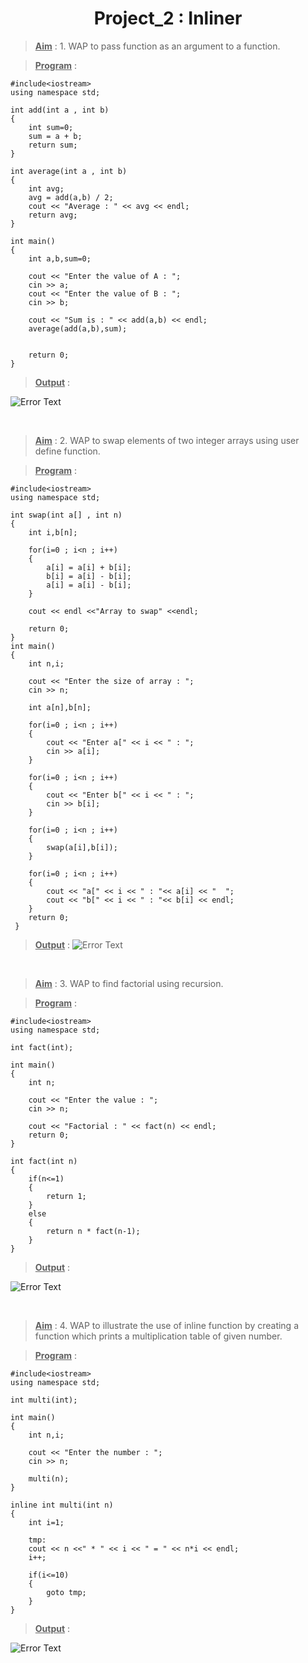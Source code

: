 <center><h1>Project_2 : Inliner</h1></center>

><u>**Aim**</u> : 1. WAP to pass function as an argument to a function.

><u>**Program**</u> : 

    #include<iostream>
    using namespace std;

    int add(int a , int b)
    {
        int sum=0;
        sum = a + b;
        return sum;
    }

    int average(int a , int b)
    {
        int avg;
        avg = add(a,b) / 2;
        cout << "Average : " << avg << endl;
        return avg;
    }

    int main()
    {
        int a,b,sum=0;
        
        cout << "Enter the value of A : ";
        cin >> a;
        cout << "Enter the value of B : ";
        cin >> b;
        
        cout << "Sum is : " << add(a,b) << endl;
        average(add(a,b),sum);

        
        return 0;
    } 

><u>**Output**</u> : 

![Error Text](https://github.com/Bonikadesai/Cpp/blob/master/PR-2/Image/PR-2_1/Screenshot_20221225_044402.png)

<br>

><u>**Aim**</u> : 2. WAP to swap elements of two integer arrays using user define function.

><u>**Program**</u> : 

    #include<iostream>
    using namespace std;

    int swap(int a[] , int n)
    {
        int i,b[n];
        
        for(i=0 ; i<n ; i++)
        {
            a[i] = a[i] + b[i];
            b[i] = a[i] - b[i];
            a[i] = a[i] - b[i];
        }
        
        cout << endl <<"Array to swap" <<endl;
        
        return 0;
    }
    int main()
    {
        int n,i;
        
        cout << "Enter the size of array : ";
        cin >> n;
        
        int a[n],b[n];
        
        for(i=0 ; i<n ; i++)
        {
            cout << "Enter a[" << i << " : ";
            cin >> a[i];
        }
        
        for(i=0 ; i<n ; i++)
        {
            cout << "Enter b[" << i << " : ";
            cin >> b[i];
        }
        
        for(i=0 ; i<n ; i++)
        {
            swap(a[i],b[i]);
        }
        
        for(i=0 ; i<n ; i++)
        {
            cout << "a[" << i << " : "<< a[i] << "  ";
            cout << "b[" << i << " : "<< b[i] << endl;
        }
        return 0;
     }

><u>**Output**</u> : 
![Error Text](https://github.com/Bonikadesai/Cpp/blob/master/PR-2/Image/PR-2_2/Screenshot_20221225_044832.png)

<br>

><u>**Aim**</u> : 3. WAP to find factorial using recursion.

><u>**Program**</u> : 

    #include<iostream>
    using namespace std;

    int fact(int);

    int main()
    {
        int n;
        
        cout << "Enter the value : ";
        cin >> n;
        
        cout << "Factorial : " << fact(n) << endl;
        return 0;
    }

    int fact(int n)
    {
        if(n<=1)
        {
            return 1;
        }
        else
        {
            return n * fact(n-1);
        }
    }

><u>**Output**</u> : 

![Error Text](https://github.com/Bonikadesai/Cpp/blob/master/PR-2/Image/PR-2_3/Screenshot_20221225_044940.png)

<br>

><u>**Aim**</u> : 4. WAP to illustrate the use of inline function by creating a function which prints a multiplication table of given number.

><u>**Program**</u> : 

    #include<iostream>
    using namespace std;

    int multi(int);

    int main()
    {
        int n,i;
        
        cout << "Enter the number : ";
        cin >> n;
        
        multi(n);
    }

    inline int multi(int n)
    {
        int i=1;
        
        tmp:
        cout << n <<" * " << i << " = " << n*i << endl;
        i++;
        
        if(i<=10)
        {
            goto tmp;
        }
    }

><u>**Output**</u> : 

![Error Text](https://github.com/Bonikadesai/Cpp/blob/master/PR-2/Image/PR-2_4/Screenshot_20221225_045106.png)

<br>

